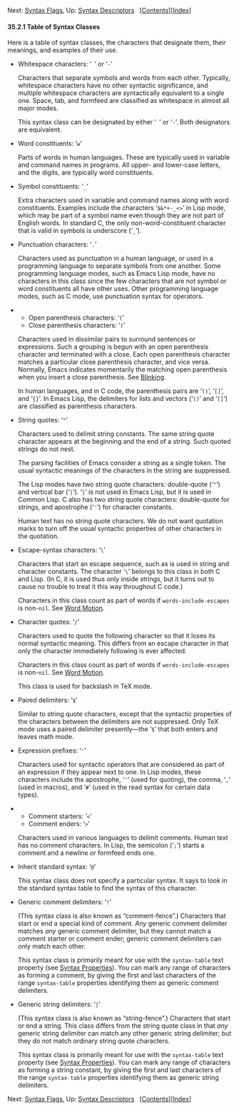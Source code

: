 

Next: [Syntax Flags](Syntax-Flags.html), Up: [Syntax Descriptors](Syntax-Descriptors.html)   \[[Contents](index.html#SEC_Contents "Table of contents")]\[[Index](Index.html "Index")]

#### 35.2.1 Table of Syntax Classes

Here is a table of syntax classes, the characters that designate them, their meanings, and examples of their use.

*   Whitespace characters: ‘` `’ or ‘`-`’

    Characters that separate symbols and words from each other. Typically, whitespace characters have no other syntactic significance, and multiple whitespace characters are syntactically equivalent to a single one. Space, tab, and formfeed are classified as whitespace in almost all major modes.

    This syntax class can be designated by either ‘` `’ or ‘`-`’. Both designators are equivalent.

*   Word constituents: ‘`w`’

    Parts of words in human languages. These are typically used in variable and command names in programs. All upper- and lower-case letters, and the digits, are typically word constituents.

*   Symbol constituents: ‘`_`’

    Extra characters used in variable and command names along with word constituents. Examples include the characters ‘`$&*+-_<>`’ in Lisp mode, which may be part of a symbol name even though they are not part of English words. In standard C, the only non-word-constituent character that is valid in symbols is underscore (‘`_`’).

*   Punctuation characters: ‘`.`’

    Characters used as punctuation in a human language, or used in a programming language to separate symbols from one another. Some programming language modes, such as Emacs Lisp mode, have no characters in this class since the few characters that are not symbol or word constituents all have other uses. Other programming language modes, such as C mode, use punctuation syntax for operators.

*   *   Open parenthesis characters: ‘`(`’
    *   Close parenthesis characters: ‘`)`’

    Characters used in dissimilar pairs to surround sentences or expressions. Such a grouping is begun with an open parenthesis character and terminated with a close. Each open parenthesis character matches a particular close parenthesis character, and vice versa. Normally, Emacs indicates momentarily the matching open parenthesis when you insert a close parenthesis. See [Blinking](Blinking.html).

    In human languages, and in C code, the parenthesis pairs are ‘`()`’, ‘`[]`’, and ‘`{}`’. In Emacs Lisp, the delimiters for lists and vectors (‘`()`’ and ‘`[]`’) are classified as parenthesis characters.

*   String quotes: ‘`"`’

    Characters used to delimit string constants. The same string quote character appears at the beginning and the end of a string. Such quoted strings do not nest.

    The parsing facilities of Emacs consider a string as a single token. The usual syntactic meanings of the characters in the string are suppressed.

    The Lisp modes have two string quote characters: double-quote (‘`"`’) and vertical bar (‘`|`’). ‘`|`’ is not used in Emacs Lisp, but it is used in Common Lisp. C also has two string quote characters: double-quote for strings, and apostrophe (‘`'`’) for character constants.

    Human text has no string quote characters. We do not want quotation marks to turn off the usual syntactic properties of other characters in the quotation.

*   Escape-syntax characters: ‘`\`’

    Characters that start an escape sequence, such as is used in string and character constants. The character ‘`\`’ belongs to this class in both C and Lisp. (In C, it is used thus only inside strings, but it turns out to cause no trouble to treat it this way throughout C code.)

    Characters in this class count as part of words if `words-include-escapes` is non-`nil`. See [Word Motion](Word-Motion.html).

*   Character quotes: ‘`/`’

    Characters used to quote the following character so that it loses its normal syntactic meaning. This differs from an escape character in that only the character immediately following is ever affected.

    Characters in this class count as part of words if `words-include-escapes` is non-`nil`. See [Word Motion](Word-Motion.html).

    This class is used for backslash in TeX mode.

*   Paired delimiters: ‘`$`’

    Similar to string quote characters, except that the syntactic properties of the characters between the delimiters are not suppressed. Only TeX mode uses a paired delimiter presently—the ‘`$`’ that both enters and leaves math mode.

*   Expression prefixes: ‘`'`’

    Characters used for syntactic operators that are considered as part of an expression if they appear next to one. In Lisp modes, these characters include the apostrophe, ‘`'`’ (used for quoting), the comma, ‘`,`’ (used in macros), and ‘`#`’ (used in the read syntax for certain data types).

*   *   Comment starters: ‘`<`’
    *   Comment enders: ‘`>`’

    Characters used in various languages to delimit comments. Human text has no comment characters. In Lisp, the semicolon (‘`;`’) starts a comment and a newline or formfeed ends one.

*   Inherit standard syntax: ‘`@`’

    This syntax class does not specify a particular syntax. It says to look in the standard syntax table to find the syntax of this character.

*   Generic comment delimiters: ‘`!`’

    (This syntax class is also known as “comment-fence”.) Characters that start or end a special kind of comment. *Any* generic comment delimiter matches *any* generic comment delimiter, but they cannot match a comment starter or comment ender; generic comment delimiters can only match each other.

    This syntax class is primarily meant for use with the `syntax-table` text property (see [Syntax Properties](Syntax-Properties.html)). You can mark any range of characters as forming a comment, by giving the first and last characters of the range `syntax-table` properties identifying them as generic comment delimiters.

*   Generic string delimiters: ‘`|`’

    (This syntax class is also known as “string-fence”.) Characters that start or end a string. This class differs from the string quote class in that *any* generic string delimiter can match any other generic string delimiter; but they do not match ordinary string quote characters.

    This syntax class is primarily meant for use with the `syntax-table` text property (see [Syntax Properties](Syntax-Properties.html)). You can mark any range of characters as forming a string constant, by giving the first and last characters of the range `syntax-table` properties identifying them as generic string delimiters.

Next: [Syntax Flags](Syntax-Flags.html), Up: [Syntax Descriptors](Syntax-Descriptors.html)   \[[Contents](index.html#SEC_Contents "Table of contents")]\[[Index](Index.html "Index")]
